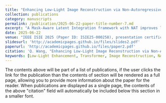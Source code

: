 ```yaml
---
title: "Enhancing Low-Light Image Reconstruction via Non-Autoregressive Transformers: A Mask-Aware Latent Integration Framework"
collection: publications
category: manuscripts
permalink: /publication/2025-06-22-paper-title-number-7.md
excerpt: "A Mask-Aware Latent Integration framework with NAT improves low-light image reconstruction, presented at IEEE ISIE 2025.It will be published soon"
date: 2025-06-22 
venue: "IEEE ISIE 2025 (Paper ID: ISIE25-000258), presentation certificate and talk attached below"
slidesurl: 'http://academicpages.github.io/files/slides2.pdf'
paperurl: 'http://academicpages.github.io/files/paper2.pdf'
citation: 'Q. Wang, "Enhancing Low-Light Image Reconstruction via Non-Autoregressive Transformers," in IEEE ISIE 2025, accepted, to appear.'
keywords: [Low-Light Enhancement, Transformer, Image Reconstruction, NAT, GLARE]
---
```


The contents above will be part of a list of publications, if the user clicks the link for the publication than the contents of section will be rendered as a full page, allowing you to provide more information about the paper for the reader. When publications are displayed as a single page, the contents of the above "citation" field will automatically be included below this section in a smaller font.
